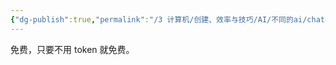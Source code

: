 ```yaml
---
{"dg-publish":true,"permalink":"/3 计算机/创建、效率与技巧/AI/不同的ai/chatgpt/chatgpt账号/chatgpt聊天收费吗/","title":"chatgpt聊天收费吗"}
---
```



免费，只要不用 token 就免费。